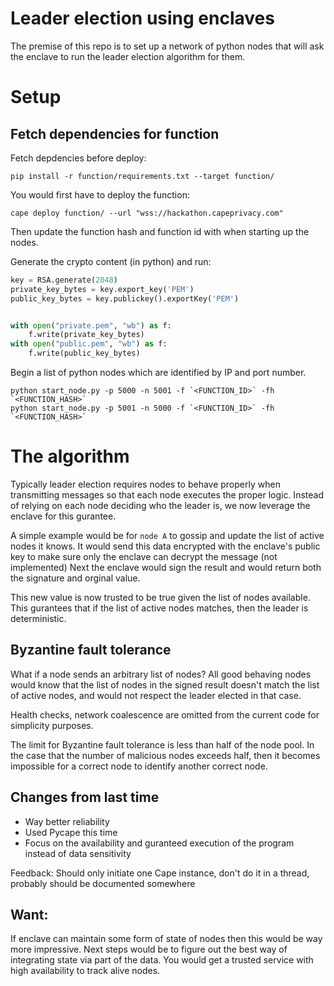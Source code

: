# Leader election using enclaves
The premise of this repo is to set up a network of python nodes that will ask the enclave to run the leader election algorithm for them. 

# Setup
## Fetch dependencies for function
Fetch depdencies before deploy:
```
pip install -r function/requirements.txt --target function/
```

You would first have to deploy the function: 
```
cape deploy function/ --url "wss://hackathon.capeprivacy.com"
```

Then update the function hash and function id with when starting up the nodes.

Generate the crypto content (in python) and run:
``` python
key = RSA.generate(2048)
private_key_bytes = key.export_key('PEM')
public_key_bytes = key.publickey().exportKey('PEM')


with open("private.pem", "wb") as f:
    f.write(private_key_bytes)
with open("public.pem", "wb") as f:
    f.write(public_key_bytes)
```
Begin a list of python nodes which are identified by IP and port number. 
```
python start_node.py -p 5000 -n 5001 -f `<FUNCTION_ID>` -fh `<FUNCTION_HASH>`
python start_node.py -p 5001 -n 5000 -f `<FUNCTION_ID>` -fh `<FUNCTION_HASH>`
```

# The algorithm
Typically leader election requires nodes to behave properly when transmitting messages so that each node 
executes the proper logic. Instead of relying on each node deciding who the leader is, we now leverage
the enclave for this gurantee.

A simple example would be for `node A` to gossip and update the list of active nodes it knows. 
It would send this data encrypted with the enclave's public key to make sure only the enclave can decrypt the message (not implemented)
Next the enclave would sign the result and would return both the signature and orginal value. 

This new value is now trusted to be true given the list of nodes available. 
This gurantees that if the list of active nodes matches, then the leader is deterministic.

## Byzantine fault tolerance
What if a node sends an arbitrary list of nodes? 
All good behaving nodes would know that the list of nodes in the signed result doesn't match the list of
active nodes, and would not respect the leader elected in that case.

Health checks, network coalescence are omitted from the current code for simplicity purposes.

The limit for Byzantine fault tolerance is less than half of the node pool. In the case that the number of 
malicious nodes exceeds half, then it becomes impossible for a correct node to identify another correct node.

## Changes from last time
* Way better reliability
* Used Pycape this time
* Focus on the availability and guranteed execution of the program instead of data sensitivity

Feedback: 
Should only initiate one Cape instance, don't do it in a thread, probably should be documented somewhere

## Want: 
If enclave can maintain some form of state of nodes
then this would be way more impressive. Next steps would be to figure out the best way of integrating 
state via part of the data.
You would get a trusted service with high availability to track alive nodes.


